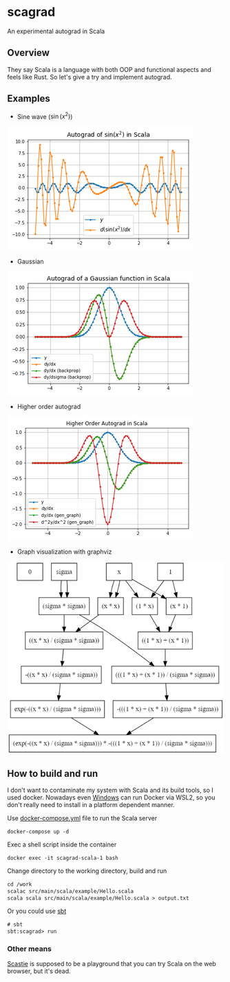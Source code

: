 # scagrad

An experimental autograd in Scala


## Overview

They say Scala is a language with both OOP and functional aspects and feels like Rust.
So let's give a try and implement autograd.

## Examples

* Sine wave ($\sin(x^2)$)

![Sine function plot](images/scagrad-sin.png)

* Gaussian

![Gaussian function plot](images/scagrad-gauss.png)

* Higher order autograd

![Higher order autograd plot](images/scagrad-higher.png)

* Graph visualization with graphviz

![Graphviz](images/graphviz.png)


## How to build and run

I don't want to contaminate my system with Scala and its build tools, so I used docker.
Nowadays even [Windows](https://docs.docker.com/desktop/install/windows-install/) can run Docker via WSL2, so you don't really need to install in a platform dependent manner.

Use [docker-compose.yml](docker-compose.yml) file to run the Scala server

```
docker-compose up -d
```

Exec a shell script inside the container

```
docker exec -it scagrad-scala-1 bash
```

Change directory to the working directory, build and run

```
cd /work
scalac src/main/scala/example/Hello.scala
scala scala src/main/scala/example/Hello.scala > output.txt
```

Or you could use [sbt](https://www.scala-sbt.org/)

```
# sbt
sbt:scagrad> run
```

### Other means

[Scastie](https://scastie.scala-lang.org/) is supposed to be a playground that you can try Scala on the web browser, but it's dead.
